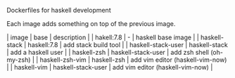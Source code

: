 Dockerfiles for haskell development

Each image adds something on top of the previous image.

| image              | base               | description |
| hakell:7.8         | -                  | haskell base image |
| haskell-stack      | haskell:7.8        | add stack build tool |
| haskell-stack-user | haskell-stack      | add a haskell user   |
| haskell-zsh        | haskell-stack-user | add zsh shell (oh-my-zsh) |
| haskell-zsh-vim    | haskell-zsh        | add vim editor (haskell-vim-now) |
| haskell-vim        | haskell-stack-user | add vim editor (haskell-vim-now) |

